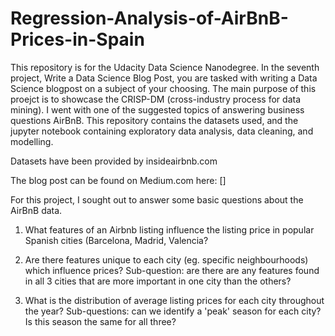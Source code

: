 # Regression-Analysis-of-AirBnB-Prices-in-Spain

This repository is for the Udacity Data Science Nanodegree. In the seventh project, Write a Data Science Blog Post, you are tasked with writing a Data Science blogpost on a subject of your choosing. The main purpose of this proejct is to showcase the CRISP-DM (cross-industry process for data mining). I went with one of the suggested topics of answering business questions AirBnB. This repository contains the datasets used, and the jupyter notebook containing exploratory data analysis, data cleaning, and modelling. 

Datasets have been provided by insideairbnb.com

The blog post can be found on Medium.com here: []

For this project, I sought out to answer some basic questions about the AirBnB data. 

1. What features of an Airbnb listing influence the listing price in popular Spanish cities (Barcelona, Madrid, Valencia?

2. Are there features unique to each city (eg. specific neighbourhoods) which influence prices?
  Sub-question: are there are any features found in all 3 cities that are more important in one city than the others?

3. What is the distribution of average listing prices for each city throughout the year?
  Sub-questions: can we identify a 'peak' season for each city? Is this season the same for all three?
